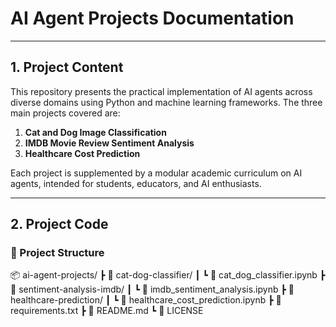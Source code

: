 # AI Agent Projects Documentation

---

## 1. Project Content

This repository presents the practical implementation of AI agents across diverse domains using Python and machine learning frameworks. The three main projects covered are:

1. **Cat and Dog Image Classification**
2. **IMDB Movie Review Sentiment Analysis**
3. **Healthcare Cost Prediction**

Each project is supplemented by a modular academic curriculum on AI agents, intended for students, educators, and AI enthusiasts.

---

## 2. Project Code

### 📁 Project Structure
📦 ai-agent-projects/
┣ 📂 cat-dog-classifier/
┃ ┗ 📜 cat_dog_classifier.ipynb
┣ 📂 sentiment-analysis-imdb/
┃ ┗ 📜 imdb_sentiment_analysis.ipynb
┣ 📂 healthcare-prediction/
┃ ┗ 📜 healthcare_cost_prediction.ipynb
┣ 📜 requirements.txt
┣ 📜 README.md
┗ 📜 LICENSE
